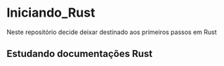 # Iniciando_Rust
Neste repositório decide deixar destinado aos primeiros passos em Rust
## Estudando documentações Rust


